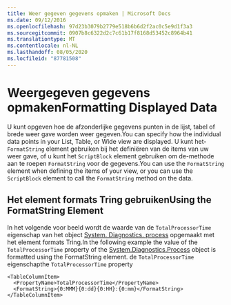 ```yaml
---
title: Weer gegeven gegevens opmaken | Microsoft Docs
ms.date: 09/12/2016
ms.openlocfilehash: 97d23b3079b2779e518b6b6d2f2ac0c5e9d1f3a3
ms.sourcegitcommit: 0907b8c6322d2c7c61b17f8168d53452c8964b41
ms.translationtype: MT
ms.contentlocale: nl-NL
ms.lasthandoff: 08/05/2020
ms.locfileid: "87781508"
---
```

# <a name="formatting-displayed-data"></a><span data-ttu-id="be4fa-102">Weergegeven gegevens opmaken</span><span class="sxs-lookup"><span data-stu-id="be4fa-102">Formatting Displayed Data</span></span>

<span data-ttu-id="be4fa-103">U kunt opgeven hoe de afzonderlijke gegevens punten in de lijst, tabel of brede weer gave worden weer gegeven.</span><span class="sxs-lookup"><span data-stu-id="be4fa-103">You can specify how the individual data points in your List, Table, or Wide view are displayed.</span></span> <span data-ttu-id="be4fa-104">U kunt het- `FormatString` element gebruiken bij het definiëren van de items van uw weer gave, of u kunt het `ScriptBlock` element gebruiken om de-methode aan te roepen `FormatString` voor de gegevens.</span><span class="sxs-lookup"><span data-stu-id="be4fa-104">You can use the `FormatString` element when defining the items of your view, or you can use the `ScriptBlock` element to call the `FormatString` method on the data.</span></span>

## <a name="using-the-formatstring-element"></a><span data-ttu-id="be4fa-105">Het element formats Tring gebruiken</span><span class="sxs-lookup"><span data-stu-id="be4fa-105">Using the FormatString Element</span></span>

<span data-ttu-id="be4fa-106">In het volgende voor beeld wordt de waarde van de `TotalProcessorTime` eigenschap van het object [System. Diagnostics. process](/dotnet/api/System.Diagnostics.Process) opgemaakt met het element formats Tring.</span><span class="sxs-lookup"><span data-stu-id="be4fa-106">In the following example the value of the `TotalProcessorTime` property of the [System.Diagnostics.Process](/dotnet/api/System.Diagnostics.Process) object is formatted using the FormatString element.</span></span> <span data-ttu-id="be4fa-107">de `TotalProcessorTime` eigenschap</span><span class="sxs-lookup"><span data-stu-id="be4fa-107">the `TotalProcessorTime` property</span></span>

```
<TableColumnItem>
  <PropertyName>TotalProcessorTime</PropertyName>
  <FormatString>{0:MMM}{0:dd}{0:HH}:{0:mm}</FormatString>
</TableColumnItem>
```
